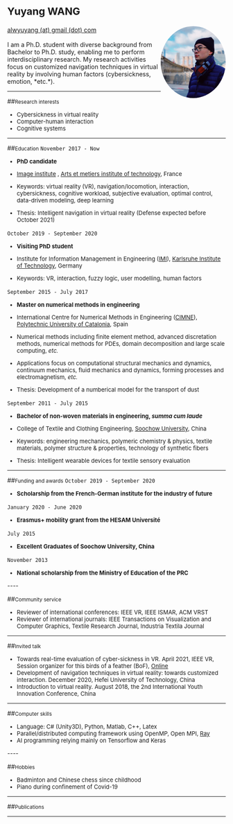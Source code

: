 

<!-- 设置分栏的方法来自于：https://www.v2ex.com/t/132636 -->

<style type="text/css">
	img{
		border-radius: 100%;
		overflow: hidden;
		width: 150px;
	}
</style>

<!-- 注释
<div  align="right"> 
<img src="id.jpg" width="" height="">
</div>
-->

# <small>Yuyang WANG</small> 


<div>
<div style="float:left">
	<a href="mailto:alwyuyang@gmail.com">alwyuyang (at) gmail (dot) com</a>
	<br>
	<a href="https://github.com/yywangvr" >
	  <i class="fa fa-github"> </i>
	</a>
	<a href=" https://www.linkedin.com/in/yuyang01/" >
	 <i class="fa fa-linkedin" aria-hidden="true"></i>
	</a>
	<a href="https://twitter.com/yyuwang_" >
	<i class="fa fa-twitter"> </i>
	</a>
   </br>		
</div>

<div style="float:right">	
<img src="id.jpg" width="" height="">
</div>

</div>


<!-- 注释
[alwyuyang (at) gmail (dot) com](mailto:alwyuyang@gmail.com)
<a href="https://github.com/yywangvr" >
  <i class="fa fa-github"> </i>
</a>
<a href=" https://www.linkedin.com/in/yuyang01/" >
 <i class="fa fa-linkedin" aria-hidden="true"></i>
</a>
<a href="https://twitter.com/yyuwang_" >
<i class="fa fa-twitter"> </i>
</a>
-->

<br>
<br>I am a Ph.D. student with diverse background from Bachelor to Ph.D. study, enabling me to perform interdisciplinary research. My research activities focus on customized navigation techniques in virtual reality by involving human factors (cybersickness, emotion, *etc.*).



----

##<small>Research interests</small>
<font size=2>

- Cybersickness in virtual reality
- Computer-human interaction
- Cognitive systems

</font>

----


##<small>Education</small>
`November 2017 - Now `
<font size=2>
- __PhD candidate__

- [Image institute](http://institutimage.ensam.eu/homepage-institut-image-102267.kjsp?RH=1417091979616&RF=1417092040212) , [Arts et metiers institute of technology](https://artsetmetiers.fr), France
- Keywords: virtual reality (VR), navigation/locomotion, interaction, cybersickness, cognitive workload, subjective evaluation, optimal control, data-driven modeling, deep learning
- Thesis: Intelligent navigation in virtual reality (Defense expected before October 2021)

</font>


`October 2019 - September 2020`
<font size=2>
- __Visiting PhD student__

- Institute for Information Management in Engineering ([IMI](https://www.imi.kit.edu)), [Karlsruhe Institute of Technology](https://www.kit.edu/english/index.php), Germany
- Keywords: VR, interaction, fuzzy logic, user modelling, human factors

</font>

`September 2015 - July 2017`
<font size=2>
- __Master on numerical methods in engineering__

- International Centre for Numerical Methods in Engineering ([CIMNE](https://www.cimne.com)), [Polytechnic University of Catalonia](https://www.upc.edu/en/homepage), Spain
- Numerical methods including finite element method, advanced discretation methods, numerical methods for PDEs, domain decomposition and large scale computing, *etc.*
- Applications focus on computational structural mechanics and dynamics, continuum mechanics, fluid mechanics and dynamics, forming processes and electromagnetism, *etc.*
- Thesis: Development of a numberical model for the transport of dust 

</font>

`September 2011 - July 2015`
<font size=2>
-  __Bachelor of non-woven materials in engineering, *summa cum laude*__

- College of Textile and Clothing Engineering, [Soochow University](https://www.suda.edu.cn/eng/), China
- Keywords: engineering mechanics, polymeric chemistry & physics, textile materials, polymer structure & properties, technology of synthetic fibers
- Thesis: Intelligent wearable devices for textile sensory evaluation

</font>

----

##<small>Funding and awards</small>
`October 2019 - September 2020`
<font size=2>
- __Scholarship from the French-German institute for the industry of future__
</font>

`January 2020 - June 2020`
<font size=2>
- __Erasmus+ mobility grant from the HESAM Université__
</font>

`July 2015 `
<font size=2>
- __Excellent Graduates of Soochow University, China__
</font>


`November 2013 `
<font size=2>
- __National scholarship from the Ministry of Education of the PRC__
</font>
----




##<small>Community service</small>
<font size=2>

- Reviewer of international conferences: IEEE VR, IEEE ISMAR, ACM VRST
- Reviewer of international journals: IEEE Transactions on Visualization and Computer Graphics, Textile Research Journal, Industria Textila Journal

</font>

----

##<small>Invited talk</small>
<font size=2>
	
- Towards real-time evaluation of cyber-sickness in VR. April 2021, IEEE VR, Session organizer for this birds of a feather (BoF), [Online](https://ieeevr.org/2021/program/bofs/)
- Development of navigation techniques in virtual reality: towards customized interaction. December 2020, Hefei University of Technology, China
- Introduction to virtual reality. August 2018, the 2nd International Youth Innovation Conference, China

</font>

----

##<small>Computer skills</small>
<font size=2>

- Language: C# (Unity3D), Python, Matlab, C++, Latex 
- Parallel/distributed computing framework using OpenMP, Open MPI, [Ray](https://ray.io) 
- AI programming relying mainly on Tensorflow and Keras

</font>
----



##<small>Hobbies</small>
<font size=2>

- Badminton and Chinese chess since childhood
- Piano during confinement of Covid-19

</font>

----

##<small>Publications</small>
<script src="https://bibbase.org/service/mendeley/4b66b327-35ad-3956-a9a2-307331dd9988?jsonp=1?&owner=Wang,Yuyang&theme=default&fullnames=0">
</script>

----



<!-- 地球仪统计访客信息-->
<div align="center">
<script type="text/javascript" src="//rf.revolvermaps.com/0/0/8.js?i=5d4f8mo2j0d&amp;m=7&amp;c=ff0000&amp;cr1=ffffff&amp;f=arial&amp;l=33&amp;s=280" async="async"></script>
</div>


<!-- 访客统计：
<div style="float:left">
<script src="https://apps.elfsight.com/p/platform.js" defer></script>
<div class="elfsight-app-cbccd487-043a-4559-b59c-134294ef3b20"></div>
</div>
-->


<!-- 通过邮箱联系我： contact form-->
<script src="https://apps.elfsight.com/p/platform.js" defer></script>
<div class="elfsight-app-602f8d4e-e7e1-4a75-9aac-df3739b01748"></div>

<!-- 分享到社交媒体: social media icons, 暂时不用了。
<script src="https://apps.elfsight.com/p/platform.js" defer></script>
<div class="elfsight-app-5b627863-4d01-4779-b6bd-53df1536602d"></div>
-->

<!-- Go to www.addthis.com/dashboard to customize your tools -->
<script type="text/javascript" src="//s7.addthis.com/js/300/addthis_widget.js#pubid=ra-6001d169567f8288"></script>












